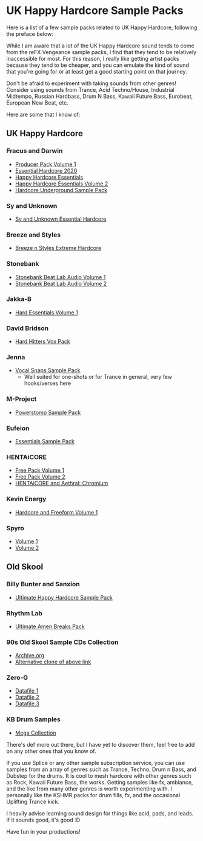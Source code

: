 # UK Happy Hardcore Sample Packs

Here is a list of a few sample packs related to UK Happy Hardcore, following the preface below:

While I am aware that a lot of the UK Happy Hardcore sound tends to come from the reFX Vengeance sample packs, I find that they tend to be relatively inaccessible for most. For this reason, I really like getting artist packs because they tend to be cheaper, and you can emulate the kind of sound that you're going for or at least get a good starting point on that journey.

Don't be afraid to experiment with taking sounds from other genres! Consider using sounds from Trance, Acid Techno/House, Industrial Midtempo, Russian Hardbass, Drum N Bass, Kawaii Future Bass, Eurobeat, European New Beat, etc.

Here are some that I know of:

## UK Happy Hardcore

### Fracus and Darwin

- [Producer Pack Volume 1](https://musicblocks.co.uk/?product=producer-pack-vol-1)
- [Essential Hardcore 2020](https://musicblocks.co.uk/?product=music-blocks-presents-essential-hardcore-2020)
- [Happy Hardcore Essentials](https://musicblocks.co.uk/?product=mbm-happy-hardcore-essentials)
- [Happy Hardcore Essentials Volume 2](https://musicblocks.co.uk/?product=mbm-happy-hardcore-essentials-vol-2)
- [Hardcore Underground Sample Pack](https://www.dancemidisamples.com/product/hardcore-underground-sample-pack/)

### Sy and Unknown

- [Sy and Unknown Essential Hardcore](https://loopmasters.com/genres/74-Hard-Dance/products/825-Sy-and-Unknown-Essential-Hardcore)

### Breeze and Styles

- [Breeze n Styles Extreme Hardcore](https://www.loopmasters.com/genres/74-Hard-Dance/products/382-Breeze-And-Styles-Extreme-Hardcore)

### Stonebank

- [Stonebank Beat Lab Audio Volume 1](https://www.beatlabaudio.com/shop/genre/hardcore/stonebank-uk-hardcore/)
- [Stonebank Beat Lab Audio Volume 2](https://www.beatlabaudio.com/shop/genre/hardcore/stonebank-uk-hardcore-volume-2/)

### Jakka-B

- [Hard Essentials Volume 1](https://shoptly.com/i/bbxv)

### David Bridson

- [Hard Hitters Vox Pack](https://www.dancemidisamples.com/bridsons-hard-hitters-vocal-pack/)

### Jenna

- [Vocal Snaps Sample Pack](https://musicblocks.co.uk/?product=music-blocks-presents-vocal-snaps-vol-1-jenna)
  - Well suited for one-shots or for Trance in general, very few hooks/verses here

### M-Project

- [Powerstomp Sample Pack](https://shoptly.com/i/b38g)

### Eufeion

- [Essentials Sample Pack](https://www.instagram.com/p/CDKeMofhVB2/?igshid=1tkzk4sc06mmg)

### HENTAiCORE

- [Free Pack Volume 1](https://soundcloud.com/hentai-4/freepack)
- [Free Pack Volume 2](https://soundcloud.com/hentai-4/free-hardcore-pack-vol-2)
- [HENTAiCORE and Aethral: Chromium](https://gumroad.com/l/eUveQ)

### Kevin Energy

- [Hardcore and Freeform Volume 1](https://www.dancemidisamples.com/product/kevin-energy-hardcore-freeform-sample-pack-1/)

### Spyro

- [Volume 1](https://www.yesspyro.com/collections/all/products/spyro-sample-pack-vol-1-samples-only)
- [Volume 2](https://www.yesspyro.com/collections/frontpage/products/spyro-sample-pack-vol-2)

## Old Skool

### Billy Bunter and Sanxion

- [Ultimate Happy Hardcore Sample Pack](https://musicmondays.databeats.com/download/mmsamp002)

### Rhythm Lab

- [Ultimate Amen Breaks Pack](https://rhythm-lab.com/the-ultimate-amen-breaks-pack/)

### 90s Old Skool Sample CDs Collection

- [Archive.org](https://archive.org/details/old-school-sample-cds-collection-01)
- [Alternative clone of above link](https://www.reddit.com/r/opendirectories/comments/oy37wy/i_mirrored_the_internet_archive_90s_sample_cd/)

### Zero-G

- [Datafile 1](https://www.reddit.com/r/Drumkits/comments/djs5xr/zero_g_datafile_1_cut_sorted_categorized/)
- [Datafile 2](https://www.reddit.com/r/Drumkits/comments/dm5sig/zero_g_datafile_2_cut_sorted_categorized/)
- [Datafile 3](https://www.reddit.com/r/Drumkits/comments/ekmw21/zero_g_datafile_3_cut_sorted_organized/)

### KB Drum Samples

- [Mega Collection](https://samples.kb6.de/downloads.php)

There's def more out there, but I have yet to discover them, feel free to add on any other ones that you know of.

If you use Splice or any other sample subscription service, you can use samples from an array of genres such as Trance, Techno, Drum n Bass, and Dubstep for the drums. It is cool to mesh hardcore with other genres such as Rock, Kawaii Future Bass, the works. Getting samples like fx, ambiance, and the like from many other genres is worth experimenting with. I personally like the KSHMR packs for drum fills, fx, and the occasional Uplifting Trance kick.

I heavily advise learning sound design for things like acid, pads, and leads. If it sounds good, it's good :D

Have fun in your productions!
